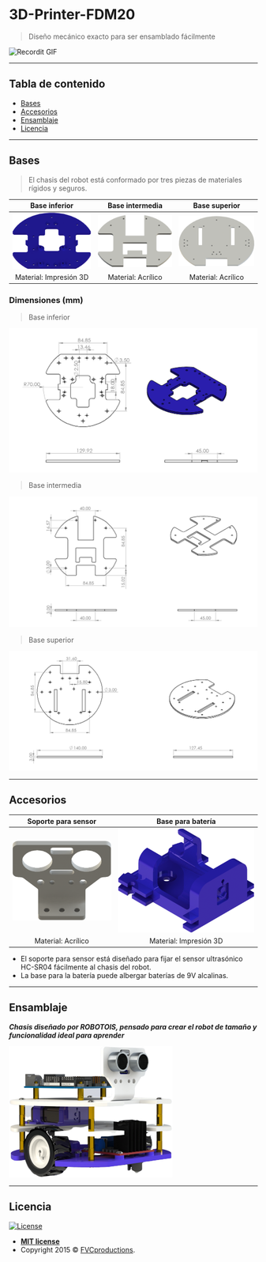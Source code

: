 ﻿# 3D-Printer-FDM20 

> Diseño mecánico exacto para ser ensamblado fácilmente 

![Recordit GIF](https://github.com/Robotois/robotois-robert/blob/master/specs/images/renders/assembly.gif)

---

## Tabla de contenido

- [Bases](#installation)
- [Accesorios ](#Accesorios )
- [Ensamblaje](#Ensamblaje)
- [Licencia](#Licencia)


---

## Bases 

> El chasis del robot está conformado por tres piezas de materiales rígidos y seguros. 

| Base inferior | Base intermedia  |  Base superior   |
| :---: |:---:| :---:|
| [![ROBOTOIS](https://github.com/Robotois/robotois-robert/blob/master/specs/images/renders/base.png)](http://robotois.com/)    | [![ROBOTOIS](https://github.com/Robotois/robotois-robert/blob/master/specs/images/renders/base1.png)](http://robotois.com/) | [![FVCproductions](https://github.com/Robotois/robotois-robert/blob/master/specs/images/renders/base2.png)](http://robotois.com/)  |
| Material: Impresión 3D  | Material: Acrílico   | Material: Acrílico  |


### Dimensiones (mm)

> Base inferior

[![Assembly](https://github.com/Robotois/robotois-robert/blob/master/specs/images/measures/base.PNG)]()

> Base intermedia

[![Assembly](https://github.com/Robotois/robotois-robert/blob/master/specs/images/measures/media.PNG)]()

> Base superior 

[![Assembly](https://github.com/Robotois/robotois-robert/blob/master/specs/images/measures/superior.PNG)]()

---
## Accesorios 

| Soporte para sensor  | Base para batería   |
| :---: |:---:| 
| [![ROBOTOIS](https://github.com/Robotois/robotois-robert/blob/master/specs/images/renders/soporte.png)](http://robotois.com/)    | [![ROBOTOIS](https://github.com/Robotois/robotois-robert/blob/master/specs/images/renders/caseBattery.png)](http://robotois.com/) | 
| Material: Acrílico   | Material: Impresión 3D  |

- El soporte para sensor está diseñado para fijar el sensor ultrasónico HC-SR04 fácilmente al chasis del robot. 
- La base para la batería puede albergar baterías de 9V alcalinas. 

---

## Ensamblaje

***Chasis diseñado por ROBOTOIS, pensado para crear el robot de tamaño y funcionalidad ideal para aprender***

[![Assembly](https://github.com/Robotois/robotois-robert/blob/master/specs/images/renders/complete.png)]()

---


## Licencia  

[![License](http://img.shields.io/:license-mit-blue.svg?style=flat-square)](http://badges.mit-license.org)

- **[MIT license](http://opensource.org/licenses/mit-license.php)**
- Copyright 2015 © <a href="http://fvcproductions.com" target="_blank">FVCproductions</a>.
